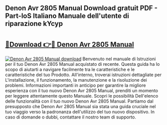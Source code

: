 ## Denon Avr 2805 Manual Download gratuit PDF - Part-loS Italiano Manuale dell'utente di riparazione kYcyp

# <h2><a href="http://dfc0jh.blite.top/?on=Denon+Avr+2805+Manual">🔗Download 👉🔴 Denon Avr 2805 Manual</a></h2>

[![Denon Avr 2805 Manual download](https://i.imgur.com/lujVjoI.png)](http://dfc0jh.blite.top/?on=Denon+Avr+2805+Manual)
Benvenuto nel manuale di Istruzioni per il tuo Denon Avr 2805 Manual acquistato di recente. Questa guida ha lo scopo di aiutarti a navigare facilmente tra le caratteristiche e le caratteristiche del tuo Prodotto. All'interno, troverai istruzioni dettagliate per L'installazione, il funzionamento, la manutenzione e la risoluzione dei problemi. Informazioni importanti in anticipo per garantire la migliore esperienza con il tuo nuovo Denon Avr 2805 Manual, prenditi un momento per leggere attentamente questo Manuale. Scopri le possibilità Dell'elenco delle funzionalità con il tuo nuovo Denon Avr 2805 Manual. Partiamo dal presupposto che Denon Avr 2805 Manual sia stata una guida cruciale nel tuo viaggio verso la padronanza dell'utilizzo del tuo nuovo dispositivo. In caso di domande o dubbi, contattare il nostro team di supporto.
